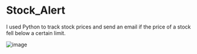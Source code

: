 # Stock_Alert

I used Python to track stock prices and send an email if the price of a stock fell below a certain limit. 


![image](https://user-images.githubusercontent.com/93368036/203134123-91306a5e-011f-44ce-be74-a4f4318e9d11.png)
